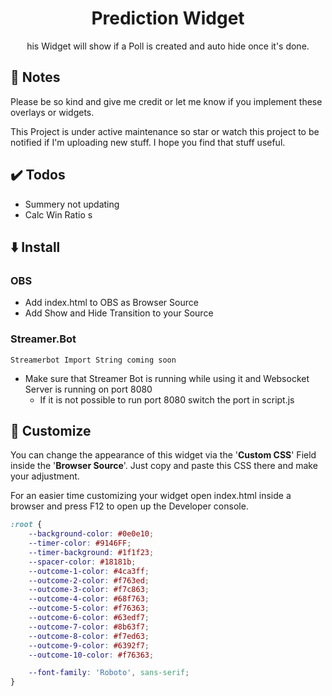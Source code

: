 <h1 align="center">Prediction Widget</h1>
<p align="center">
    his Widget will show if a Poll is created and auto hide once it's done.
</p>

## 📝 Notes
Please be so kind and give me credit or let me know if you implement these overlays or widgets.

This Project is under active maintenance so star or watch this project to be notified if I'm uploading new stuff.
I hope you find that stuff useful.


## ✔️ Todos
- Summery not updating
- Calc Win Ratio s

## ⬇️ Install
### OBS
- Add index.html to OBS as Browser Source
- Add Show and Hide Transition to your Source

### Streamer.Bot
```
Streamerbot Import String coming soon
```
- Make sure that Streamer Bot is running while using it and Websocket Server is running on port 8080
  - If it is not possible to run port 8080 switch the port in script.js

## 🎨 Customize
You can change the appearance of this widget via the '**Custom CSS**' Field inside the '**Browser Source**'. Just copy and paste this CSS there and make your adjustment.

For an easier time customizing your widget open index.html inside a browser and press F12 to open up the Developer console.

```css
:root {
    --background-color: #0e0e10;
    --timer-color: #9146FF;
    --timer-background: #1f1f23;
    --spacer-color: #18181b;
    --outcome-1-color: #4ca3ff;
    --outcome-2-color: #f763ed;
    --outcome-3-color: #f7c863;
    --outcome-4-color: #68f763;
    --outcome-5-color: #f76363;
    --outcome-6-color: #63edf7;
    --outcome-7-color: #8b63f7;
    --outcome-8-color: #f7ed63;
    --outcome-9-color: #6392f7;
    --outcome-10-color: #f76363;

    --font-family: 'Roboto', sans-serif;
}
```
